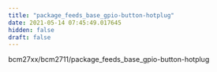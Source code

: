 ```yaml
---
title: "package_feeds_base_gpio-button-hotplug"
date: 2021-05-14 07:45:49.017645
hidden: false
draft: false
---
```


bcm27xx/bcm2711/package_feeds_base_gpio-button-hotplug

